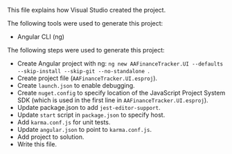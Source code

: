 This file explains how Visual Studio created the project.

The following tools were used to generate this project:
- Angular CLI (ng)

The following steps were used to generate this project:
- Create Angular project with ng: `ng new AAFinanceTracker.UI --defaults --skip-install --skip-git --no-standalone `.
- Create project file (`AAFinanceTracker.UI.esproj`).
- Create `launch.json` to enable debugging.
- Create `nuget.config` to specify location of the JavaScript Project System SDK (which is used in the first line in `AAFinanceTracker.UI.esproj`).
- Update package.json to add `jest-editor-support`.
- Update `start` script in `package.json` to specify host.
- Add `karma.conf.js` for unit tests.
- Update `angular.json` to point to `karma.conf.js`.
- Add project to solution.
- Write this file.
